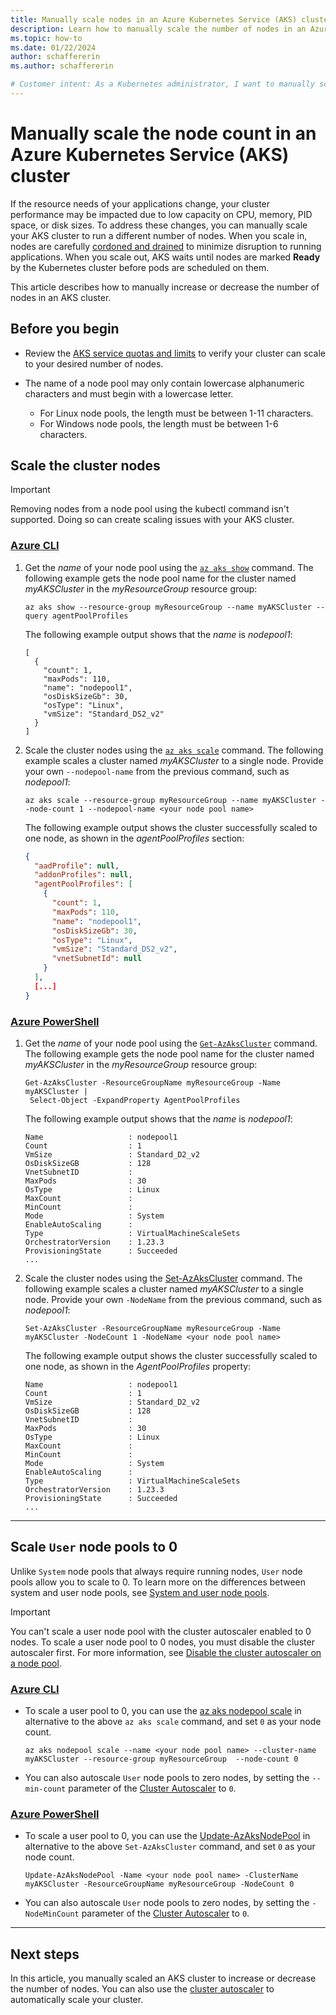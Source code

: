 ```yaml
---
title: Manually scale nodes in an Azure Kubernetes Service (AKS) cluster
description: Learn how to manually scale the number of nodes in an Azure Kubernetes Service (AKS) cluster.
ms.topic: how-to
ms.date: 01/22/2024
author: schaffererin
ms.author: schaffererin

# Customer intent: As a Kubernetes administrator, I want to manually scale the nodes in my AKS cluster, so that I can optimize resource allocation based on my application's performance needs.
---
```


# Manually scale the node count in an Azure Kubernetes Service (AKS) cluster

If the resource needs of your applications change, your cluster performance may be impacted due to low capacity on CPU, memory, PID space, or disk sizes. To address these changes, you can manually scale your AKS cluster to run a different number of nodes. When you scale in, nodes are carefully [cordoned and drained][kubernetes-drain] to minimize disruption to running applications. When you scale out, AKS waits until nodes are marked **Ready** by the Kubernetes cluster before pods are scheduled on them.

This article describes how to manually increase or decrease the number of nodes in an AKS cluster.

## Before you begin

* Review the [AKS service quotas and limits][service-quotas] to verify your cluster can scale to your desired number of nodes.

* The name of a node pool may only contain lowercase alphanumeric characters and must begin with a lowercase letter.

   * For Linux node pools, the length must be between 1-11 characters.
   * For Windows node pools, the length must be between 1-6 characters.

## Scale the cluster nodes

> [!IMPORTANT]
> Removing nodes from a node pool using the kubectl command isn't supported. Doing so can create scaling issues with your AKS cluster.

### [Azure CLI](#tab/azure-cli)

1. Get the *name* of your node pool using the [`az aks show`][az-aks-show] command. The following example gets the node pool name for the cluster named *myAKSCluster* in the *myResourceGroup* resource group:

    ```azurecli-interactive
    az aks show --resource-group myResourceGroup --name myAKSCluster --query agentPoolProfiles
    ```

    The following example output shows that the *name* is *nodepool1*:

    ```output
    [
      {
        "count": 1,
        "maxPods": 110,
        "name": "nodepool1",
        "osDiskSizeGb": 30,
        "osType": "Linux",
        "vmSize": "Standard_DS2_v2"
      }
    ]
    ```

2. Scale the cluster nodes using the [`az aks scale`][az-aks-scale] command. The following example scales a cluster named *myAKSCluster* to a single node. Provide your own `--nodepool-name` from the previous command, such as *nodepool1*:

    ```azurecli-interactive
    az aks scale --resource-group myResourceGroup --name myAKSCluster --node-count 1 --nodepool-name <your node pool name>
    ```

    The following example output shows the cluster successfully scaled to one node, as shown in the *agentPoolProfiles* section:

    ```json
    {
      "aadProfile": null,
      "addonProfiles": null,
      "agentPoolProfiles": [
        {
          "count": 1,
          "maxPods": 110,
          "name": "nodepool1",
          "osDiskSizeGb": 30,
          "osType": "Linux",
          "vmSize": "Standard_DS2_v2",
          "vnetSubnetId": null
        }
      ],
      [...]
    }
    ```

### [Azure PowerShell](#tab/azure-powershell)

1. Get the *name* of your node pool using the [`Get-AzAksCluster`][get-azakscluster] command. The following example gets the node pool name for the cluster named *myAKSCluster* in the *myResourceGroup* resource group:

    ```azurepowershell-interactive
    Get-AzAksCluster -ResourceGroupName myResourceGroup -Name myAKSCluster |
     Select-Object -ExpandProperty AgentPoolProfiles
    ```

    The following example output shows that the *name* is *nodepool1*:

    ```output
    Name                   : nodepool1
    Count                  : 1
    VmSize                 : Standard_D2_v2
    OsDiskSizeGB           : 128
    VnetSubnetID           :
    MaxPods                : 30
    OsType                 : Linux
    MaxCount               :
    MinCount               :
    Mode                   : System
    EnableAutoScaling      :
    Type                   : VirtualMachineScaleSets
    OrchestratorVersion    : 1.23.3
    ProvisioningState      : Succeeded
    ...
    ```

2. Scale the cluster nodes using the [Set-AzAksCluster][set-azakscluster] command. The following example scales a cluster named *myAKSCluster* to a single node. Provide your own `-NodeName` from the previous command, such as *nodepool1*:

    ```azurepowershell-interactive
    Set-AzAksCluster -ResourceGroupName myResourceGroup -Name myAKSCluster -NodeCount 1 -NodeName <your node pool name>
    ```

    The following example output shows the cluster successfully scaled to one node, as shown in the *AgentPoolProfiles* property:

    ```output
    Name                   : nodepool1
    Count                  : 1
    VmSize                 : Standard_D2_v2
    OsDiskSizeGB           : 128
    VnetSubnetID           :
    MaxPods                : 30
    OsType                 : Linux
    MaxCount               :
    MinCount               :
    Mode                   : System
    EnableAutoScaling      :
    Type                   : VirtualMachineScaleSets
    OrchestratorVersion    : 1.23.3
    ProvisioningState      : Succeeded
    ...
    ```

---

## Scale `User` node pools to 0

Unlike `System` node pools that always require running nodes, `User` node pools allow you to scale to 0. To learn more on the differences between system and user node pools, see [System and user node pools](use-system-pools.md).

> [!IMPORTANT]
> You can't scale a user node pool with the cluster autoscaler enabled to 0 nodes. To scale a user node pool to 0 nodes, you must disable the cluster autoscaler first. For more information, see [Disable the cluster autoscaler on a node pool](./cluster-autoscaler.md#disable-the-cluster-autoscaler-on-a-node-pool).

### [Azure CLI](#tab/azure-cli)

* To scale a user pool to 0, you can use the [az aks nodepool scale][az-aks-nodepool-scale] in alternative to the above `az aks scale` command, and set `0` as your node count.

    ```azurecli-interactive
    az aks nodepool scale --name <your node pool name> --cluster-name myAKSCluster --resource-group myResourceGroup  --node-count 0 
    ```

* You can also autoscale `User` node pools to zero nodes, by setting the `--min-count` parameter of the [Cluster Autoscaler](cluster-autoscaler.md) to `0`.

### [Azure PowerShell](#tab/azure-powershell)

* To scale a user pool to 0, you can use the [Update-AzAksNodePool][update-azaksnodepool] in alternative to the above `Set-AzAksCluster` command, and set `0` as your node count.

    ```azurepowershell-interactive
    Update-AzAksNodePool -Name <your node pool name> -ClusterName myAKSCluster -ResourceGroupName myResourceGroup -NodeCount 0
    ```

* You can also autoscale `User` node pools to zero nodes, by setting the `-NodeMinCount` parameter of the [Cluster Autoscaler](cluster-autoscaler.md) to `0`.

---

## Next steps

In this article, you manually scaled an AKS cluster to increase or decrease the number of nodes. You can also use the [cluster autoscaler][cluster-autoscaler] to automatically scale your cluster.

<!-- LINKS - external -->
[kubernetes-drain]: https://kubernetes.io/docs/tasks/administer-cluster/safely-drain-node/

<!-- LINKS - internal -->
[az-aks-show]: /cli/azure/aks#az_aks_show
[get-azakscluster]: /powershell/module/az.aks/get-azakscluster
[az-aks-scale]: /cli/azure/aks#az_aks_scale
[set-azakscluster]: /powershell/module/az.aks/set-azakscluster
[cluster-autoscaler]: cluster-autoscaler.md
[az-aks-nodepool-scale]: /cli/azure/aks/nodepool#az_aks_nodepool_scale
[update-azaksnodepool]: /powershell/module/az.aks/update-azaksnodepool
[service-quotas]: ./quotas-skus-regions.md#service-quotas-and-limits

